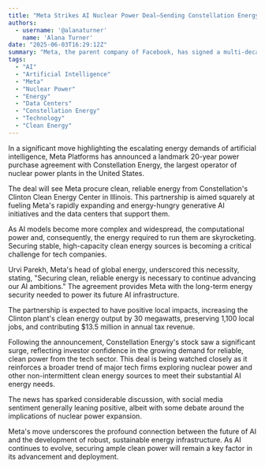 ```yaml
---
title: "Meta Strikes AI Nuclear Power Deal—Sending Constellation Energy Stock Soaring"
authors:
  - username: '@alanaturner'
    name: 'Alana Turner'
date: "2025-06-03T16:29:12Z"
summary: "Meta, the parent company of Facebook, has signed a multi-decade agreement with Constellation Energy to power its energy-intensive AI data centers with nuclear energy, signaling a growing trend among tech giants to secure reliable clean power for artificial intelligence."
tags:
  - "AI"
  - "Artificial Intelligence"
  - "Meta"
  - "Nuclear Power"
  - "Energy"
  - "Data Centers"
  - "Constellation Energy"
  - "Technology"
  - "Clean Energy"
---
```


In a significant move highlighting the escalating energy demands of artificial intelligence, Meta Platforms has announced a landmark 20-year power purchase agreement with Constellation Energy, the largest operator of nuclear power plants in the United States.

The deal will see Meta procure clean, reliable energy from Constellation's Clinton Clean Energy Center in Illinois. This partnership is aimed squarely at fueling Meta's rapidly expanding and energy-hungry generative AI initiatives and the data centers that support them.

As AI models become more complex and widespread, the computational power and, consequently, the energy required to run them are skyrocketing. Securing stable, high-capacity clean energy sources is becoming a critical challenge for tech companies.

Urvi Parekh, Meta's head of global energy, underscored this necessity, stating, "Securing clean, reliable energy is necessary to continue advancing our AI ambitions." The agreement provides Meta with the long-term energy security needed to power its future AI infrastructure.

The partnership is expected to have positive local impacts, increasing the Clinton plant's clean energy output by 30 megawatts, preserving 1,100 local jobs, and contributing $13.5 million in annual tax revenue.

Following the announcement, Constellation Energy's stock saw a significant surge, reflecting investor confidence in the growing demand for reliable, clean power from the tech sector. This deal is being watched closely as it reinforces a broader trend of major tech firms exploring nuclear power and other non-intermittent clean energy sources to meet their substantial AI energy needs.

The news has sparked considerable discussion, with social media sentiment generally leaning positive, albeit with some debate around the implications of nuclear power expansion.

Meta's move underscores the profound connection between the future of AI and the development of robust, sustainable energy infrastructure. As AI continues to evolve, securing ample clean power will remain a key factor in its advancement and deployment.
